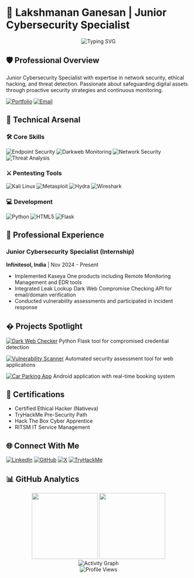 # 🔐 Lakshmanan Ganesan | Junior Cybersecurity Specialist
 
<div align="center">
  <img src="https://readme-typing-svg.demolab.com?font=Fira+Code&weight=600&size=26&duration=4000&pause=1000&color=00F72F&background=000000&center=true&vCenter=true&width=600&lines=Security+Enthusiast+%26+Researcher;Certified+Ethical+Hacker;Dark+Web+Monitoring+Expert;Building+Secure+Digital+Ecosystems" alt="Typing SVG" />
</div>

## 🛡️ Professional Overview
Junior Cybersecurity Specialist with expertise in network security, ethical hacking, and threat detection. Passionate about safeguarding digital assets through proactive security strategies and continuous monitoring.

[![Portfolio](https://img.shields.io/badge/Portfolio-000000.svg?style=for-the-badge&logo=vercel&logoColor=white)](https://lakshmanan.tech)
[![Email](https://img.shields.io/badge/Email-D14836.svg?style=for-the-badge&logo=gmail&logoColor=white)](mailto:lakshmananganesan18@gmail.com)

## 🔧 Technical Arsenal

### 🛠️ Core Skills
![Endpoint Security](https://img.shields.io/badge/Endpoint_Security-0078D6.svg?style=for-the-badge&logo=windows&logoColor=white)
![Darkweb Monitoring](https://img.shields.io/badge/Darkweb_Monitoring-000000.svg?style=for-the-badge)
![Network Security](https://img.shields.io/badge/Network_Security-00599C.svg?style=for-the-badge&logo=cisco&logoColor=white)
![Threat Analysis](https://img.shields.io/badge/Threat_Analysis-FF6D00.svg?style=for-the-badge)

### ⚔️ Pentesting Tools
![Kali Linux](https://img.shields.io/badge/Kali_Linux-557C94.svg?style=for-the-badge&logo=kalilinux&logoColor=white)
![Metasploit](https://img.shields.io/badge/Metasploit-FF0000.svg?style=for-the-badge)
![Hydra](https://img.shields.io/badge/Hydra-000000.svg?style=for-the-badge&logo=gnu&logoColor=white)
![Wireshark](https://img.shields.io/badge/Wireshark-1679A7.svg?style=for-the-badge&logo=wireshark&logoColor=white)

### 💻 Development
![Python](https://img.shields.io/badge/Python-3776AB.svg?style=for-the-badge&logo=python&logoColor=white)
![HTML5](https://img.shields.io/badge/HTML5-E34F26.svg?style=for-the-badge&logo=html5&logoColor=white)
![Flask](https://img.shields.io/badge/Flask-000000.svg?style=for-the-badge&logo=flask&logoColor=white)

## 💼 Professional Experience

### Junior Cybersecurity Specialist (Internship)
**Infinitesol, India** | Nov 2024 - Present  
- Implemented Kaseya One products including Remote Monitoring Management and EDR tools
- Integrated Leak Lookup Dark Web Compromise Checking API for email/domain verification
- Conducted vulnerability assessments and participated in incident response

## � Projects Spotlight

[![Dark Web Checker](https://img.shields.io/badge/Dark_Web_Checker-000000.svg?style=for-the-badge)](https://github.com/LakshmananGanesan007/DarkWeb-Checker)
Python Flask tool for compromised credential detection

[![Vulnerability Scanner](https://img.shields.io/badge/Website_Vulnerability_Scanner-4285F4.svg?style=for-the-badge&logo=google-chrome&logoColor=white)](https://github.com/LakshmananGanesan007/Vulnerability-Scanner)
Automated security assessment tool for web applications

[![Car Parking App](https://img.shields.io/badge/Car_Parking_App-3DDC84.svg?style=for-the-badge&logo=android&logoColor=white)](https://github.com/LakshmananGanesan007/Car-Parking-App)
Android application with real-time booking system

## 📜 Certifications
- Certified Ethical Hacker (Nativeva)
- TryHackMe Pre-Security Path
- Hack The Box Cyber Apprentice
- RITSM IT Service Management

## 🌐 Connect With Me
[![LinkedIn](https://img.shields.io/badge/LinkedIn-0A66C2.svg?style=for-the-badge&logo=linkedin&logoColor=white)](https://linkedin.com/in/lakshmanan-ganesan-72240a27a)
[![GitHub](https://img.shields.io/badge/GitHub-181717.svg?style=for-the-badge&logo=github&logoColor=white)](https://github.com/LakshmananGanesan007)
[![X](https://img.shields.io/badge/X-000000.svg?style=for-the-badge&logo=x&logoColor=white)](https://x.com/Lakshmanan8677)
[![TryHackMe](https://img.shields.io/badge/TryHackMe-212C42.svg?style=for-the-badge&logo=tryhackme&logoColor=white)](https://tryhackme.com/p/Lakshmanan007)

## 📊 GitHub Analytics
<div align="center">
  <img height="180em" src="https://github-readme-stats.vercel.app/api?username=LakshmananGanesan007&show_icons=true&theme=vision-friendly-dark&include_all_commits=true&count_private=true&hide_border=true"/>
  <img height="180em" src="https://github-readme-stats.vercel.app/api/top-langs/?username=LakshmananGanesan007&layout=compact&langs_count=8&theme=vision-friendly-dark&hide_border=true"/>
</div>

<div align="center">
  <img src="https://github-readme-activity-graph.vercel.app/graph?username=LakshmananGanesan007&theme=react-dark&bg_color=000000&hide_border=true" alt="Activity Graph"/>
</div>

<div align="center">
  <img src="https://komarev.com/ghpvc/?username=LakshmananGanesan007&label=PROFILE+VIEWS&color=00F72F&style=flat-square" alt="Profile Views"/>
</div>

